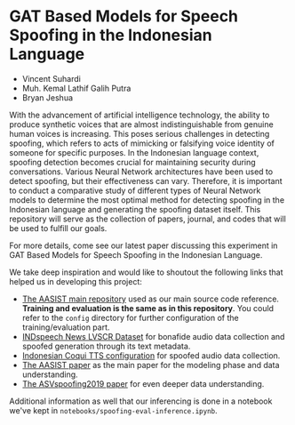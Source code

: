 # GAT Based Models for Speech Spoofing in the Indonesian Language
- Vincent Suhardi
- Muh. Kemal Lathif Galih Putra
- Bryan Jeshua

With the advancement of artificial intelligence technology, the ability to produce synthetic voices that are almost indistinguishable from genuine human voices is increasing. This poses serious challenges in detecting spoofing, which refers to acts of mimicking or falsifying voice identity of someone for specific purposes. In the Indonesian language context, spoofing detection becomes crucial for maintaining security during conversations. Various Neural Network architectures have been used to detect spoofing, but their effectiveness can vary. Therefore, it is important to conduct a comparative study of different types of Neural Network models to determine the most optimal method for detecting spoofing in the Indonesian language and generating the spoofing dataset itself. This repository will serve as the collection of papers, journal, and codes that will be used to fulfill our goals.

For more details, come see our latest paper discussing this experiment in GAT Based Models for Speech Spoofing in the Indonesian Language.

We take deep inspiration and would like to shoutout the following links that helped us in developing this project:
- [The AASIST main repository](https://github.com/clovaai/aasist) used as our main source code reference. **Training and evaluation is the same as in this repository**. You could refer to the `config` directory for further configuration of the training/evaluation part.
- [INDspeech News LVSCR Dataset](https://huggingface.co/datasets/SEACrowd/indspeech_news_lvcsr) for bonafide audio data collection and spoofed generation through its text metadata.
- [Indonesian Coqui TTS configuration](https://github.com/Wikidepia/indonesian-tts/releases/) for spoofed audio data collection.
- [The AASIST paper](https://arxiv.org/abs/2110.01200) as the main paper for the modeling phase and data understanding.
- [The ASVspoofing2019 paper](https://arxiv.org/abs/1911.01601) for even deeper data understanding.

Additional information as well that our inferencing is done in a notebook we've kept in `notebooks/spoofing-eval-inference.ipynb`.